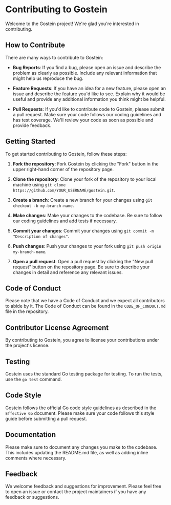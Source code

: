 # Contributing to Gostein

Welcome to the Gostein project! We're glad you're interested in contributing.

## How to Contribute

There are many ways to contribute to Gostein:

- **Bug Reports**: If you find a bug, please open an issue and describe the problem as clearly as possible. Include any relevant information that might help us reproduce the bug.

- **Feature Requests**: If you have an idea for a new feature, please open an issue and describe the feature you'd like to see. Explain why it would be useful and provide any additional information you think might be helpful.

- **Pull Requests**: If you'd like to contribute code to Gostein, please submit a pull request. Make sure your code follows our coding guidelines and has test coverage. We'll review your code as soon as possible and provide feedback.

## Getting Started

To get started contributing to Gostein, follow these steps:

1. **Fork the repository**: Fork Gostein by clicking the "Fork" button in the upper right-hand corner of the repository page.

2. **Clone the repository**: Clone your fork of the repository to your local machine using `git clone https://github.com/YOUR_USERNAME/gostein.git`.

3. **Create a branch**: Create a new branch for your changes using `git checkout -b my-branch-name`.

4. **Make changes**: Make your changes to the codebase. Be sure to follow our coding guidelines and add tests if necessary.

5. **Commit your changes**: Commit your changes using `git commit -m "Description of changes"`.

6. **Push changes**: Push your changes to your fork using `git push origin my-branch-name`.

7. **Open a pull request**: Open a pull request by clicking the "New pull request" button on the repository page. Be sure to describe your changes in detail and reference any relevant issues.

## Code of Conduct

Please note that we have a Code of Conduct and we expect all contributors to abide by it. The Code of Conduct can be found in the `CODE_OF_CONDUCT.md` file in the repository.

## Contributor License Agreement

By contributing to Gostein, you agree to license your contributions under the project's license. 

## Testing

Gostein uses the standard Go testing package for testing. To run the tests, use the `go test` command.

## Code Style

Gostein follows the official Go code style guidelines as described in the `Effective Go` document. Please make sure your code follows this style guide before submitting a pull request.

## Documentation

Please make sure to document any changes you make to the codebase. This includes updating the README.md file, as well as adding inline comments where necessary.

## Feedback

We welcome feedback and suggestions for improvement. Please feel free to open an issue or contact the project maintainers if you have any feedback or suggestions.
